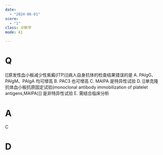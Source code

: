 ```yaml
---
date:
  - "2024-06-01"
score:
  - "1"
class: 诊断学
mode: A1

---
```



# Q
[[原发性血小板减少性紫癜(ITP)]]病人自身抗体的检查结果错误的是
A. PAIgG、PAIgM、PAIgA 均可增高 
B. PAC3 也可增高
C. MAIPA 是特异性试验 
D. [[单克隆抗体血小板抗原固定试验(monoclonal antibody immobilization of platelet antigens,MAIPA)]] 是非特异性试验
E. 需结合临床分析

# A

C


# D
